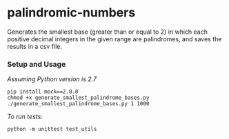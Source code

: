 # palindromic-numbers

Generates the smallest base (greater than or equal to 2) in which each positive decimal integers in the given range are palindromes, and saves the results in a csv file.

### Setup and Usage

_Assuming Python version is 2.7_
```
pip install mock==2.0.0
chmod +x generate_smallest_palindrome_bases.py
./generate_smallest_palindrome_bases.py 1 1000
```

_To run tests:_
```
python -m unittest test_utils
```